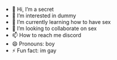 - 👋 Hi, I’m a secret
- 👀 I’m interested in dummy
- 🌱 I’m currently learning how to have sex
- 💞️ I’m looking to collaborate on sex
- 📫 How to reach me discord
- 😄 Pronouns: boy
- ⚡ Fun fact: im gay

<!---
CallUndefined/CallUndefined is a ✨ special ✨ repository because its `README.md` (this file) appears on your GitHub profile.
You can click the Preview link to take a look at your changes.
--->

